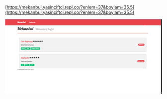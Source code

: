 [https://mekanbul.yasinciftci.repl.co/?enlem=37&boylam=35.5](https://mekanbul.yasinciftci.repl.co/?enlem=37&boylam=35.5)

![odev7ekranGoruntusu.PNG](/images/odev7ekranGoruntusu.PNG)
